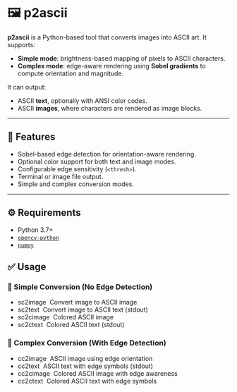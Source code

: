 # 🖼️ p2ascii

**p2ascii** is a Python-based tool that converts images into ASCII art. It supports:

- **Simple mode**: brightness-based mapping of pixels to ASCII characters.
- **Complex mode**: edge-aware rendering using **Sobel gradients** to compute orientation and magnitude.

It can output:
- ASCII **text**, optionally with ANSI color codes.
- ASCII **images**, where characters are rendered as image blocks.

---

## 📌 Features

- Sobel-based edge detection for orientation-aware rendering.
- Optional color support for both text and image modes.
- Configurable edge sensitivity (`<thresh>`).
- Terminal or image file output.
- Simple and complex conversion modes.

---

## ⚙️ Requirements

- Python 3.7+
- [`opencv-python`](https://pypi.org/project/opencv-python/)
- [`numpy`](https://pypi.org/project/numpy/)

## ✅ Usage

### 🔹 Simple Conversion (No Edge Detection)

  - sc2image <img>	Convert image to ASCII image
  - sc2text <img>	Convert image to ASCII text (stdout)
  - sc2cimage <img>	Colored ASCII image
  - sc2ctext <img>	Colored ASCII text (stdout)
### 🔸 Complex Conversion (With Edge Detection)

  - cc2image <img> <thresh>	ASCII image using edge orientation
  - cc2text <img> <thresh>	ASCII text with edge symbols (stdout)
  - cc2cimage <img> <thresh>	Colored ASCII image with edge awareness
  - cc2ctext <img> <thresh>	Colored ASCII text with edge symbols
